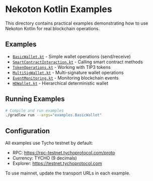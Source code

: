 # Nekoton Kotlin Examples

This directory contains practical examples demonstrating how to use Nekoton Kotlin for real blockchain operations.

## Examples

- [`BasicWallet.kt`](BasicWallet.kt) - Simple wallet operations (send/receive)
- [`SmartContractInteraction.kt`](SmartContractInteraction.kt) - Calling smart contract methods
- [`TokenOperations.kt`](TokenOperations.kt) - Working with TIP3 tokens
- [`MultiSigWallet.kt`](MultiSigWallet.kt) - Multi-signature wallet operations
- [`EventMonitoring.kt`](EventMonitoring.kt) - Monitoring blockchain events
- [`HDWallet.kt`](HDWallet.kt) - Hierarchical deterministic wallet

## Running Examples

```bash
# Compile and run examples
./gradlew run --args="examples.BasicWallet"
```

## Configuration

All examples use Tycho testnet by default:
- RPC: https://rpc-testnet.tychoprotocol.com/proto
- Currency: TYCHO (9 decimals)
- Explorer: https://testnet.tychoprotocol.com

To use mainnet, update the transport URLs in each example.
